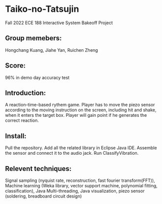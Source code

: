 # Taiko-no-Tatsujin
Fall 2022 ECE 188 Interactive System Bakeoff Project
## Group memebers:
Hongchang Kuang, Jiahe Yan, Ruichen Zheng
## Score:
96% in demo day accuracy test
## Introduction:
A reaction-time-based rythem game. Player has to move the piezo sensor according to the moving instruction on the screen, including hit and shake, when it enters the target box. Player will gain point if he generates the correct reaction.
## Install:
Pull the repository. Add all the related library in Eclipse Java IDE. Assemble the sensor and connect it to the audio jack. Run ClassifyVibration.
## Relevent techniques:
Signal sampling (nyquist rate, reconstruction, fast fourier transform(FFT)), Machine learning (Weka library, vector support machine, polynomial fitting, classification), Java Multi-threading, Java visualization, piezo sensor (soldering, breadboard circuit design)
